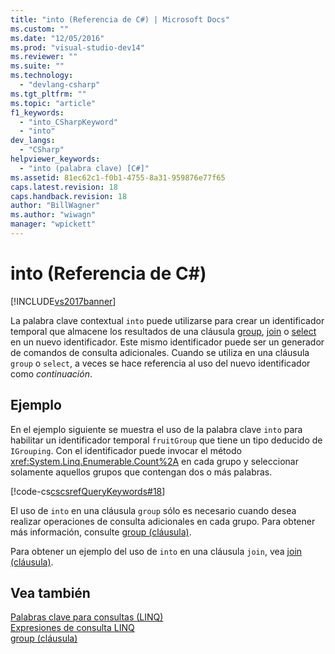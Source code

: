 ```yaml
---
title: "into (Referencia de C#) | Microsoft Docs"
ms.custom: ""
ms.date: "12/05/2016"
ms.prod: "visual-studio-dev14"
ms.reviewer: ""
ms.suite: ""
ms.technology: 
  - "devlang-csharp"
ms.tgt_pltfrm: ""
ms.topic: "article"
f1_keywords: 
  - "into_CSharpKeyword"
  - "into"
dev_langs: 
  - "CSharp"
helpviewer_keywords: 
  - "into (palabra clave) [C#]"
ms.assetid: 81ec62c1-f0b1-4755-8a31-959876e77f65
caps.latest.revision: 18
caps.handback.revision: 18
author: "BillWagner"
ms.author: "wiwagn"
manager: "wpickett"
---
```

# into (Referencia de C#)
[!INCLUDE[vs2017banner](../../../csharp/includes/vs2017banner.md)]

La palabra clave contextual `into` puede utilizarse para crear un identificador temporal que almacene los resultados de una cláusula [group](../../../csharp/language-reference/keywords/group-clause.md), [join](../../../csharp/language-reference/keywords/join-clause.md) o [select](../../../csharp/language-reference/keywords/select-clause.md) en un nuevo identificador.  Este mismo identificador puede ser un generador de comandos de consulta adicionales.  Cuando se utiliza en una cláusula `group` o `select`, a veces se hace referencia al uso del nuevo identificador como *continuación*.  
  
## Ejemplo  
 En el ejemplo siguiente se muestra el uso de la palabra clave `into` para habilitar un identificador temporal `fruitGroup` que tiene un tipo deducido de `IGrouping`.  Con el identificador puede invocar el método <xref:System.Linq.Enumerable.Count%2A> en cada grupo y seleccionar solamente aquellos grupos que contengan dos o más palabras.  
  
 [!code-cs[cscsrefQueryKeywords#18](../../../csharp/language-reference/keywords/codesnippet/CSharp/into_1.cs)]  
  
 El uso de `into` en una cláusula `group` sólo es necesario cuando desea realizar operaciones de consulta adicionales en cada grupo.  Para obtener más información, consulte [group \(cláusula\)](../../../csharp/language-reference/keywords/group-clause.md).  
  
 Para obtener un ejemplo del uso de `into` en una cláusula `join`, vea [join \(cláusula\)](../../../csharp/language-reference/keywords/join-clause.md).  
  
## Vea también  
 [Palabras clave para consultas \(LINQ\)](../../../csharp/language-reference/keywords/query-keywords.md)   
 [Expresiones de consulta LINQ](../../../csharp/programming-guide/linq-query-expressions/index.md)   
 [group \(cláusula\)](../../../csharp/language-reference/keywords/group-clause.md)